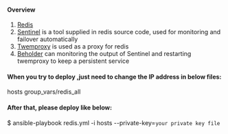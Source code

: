 #### Overview

1. [Redis](https://github.com/antirez/redis.git) 
2. [Sentinel](https://github.com/antirez/redis/blob/unstable/src/sentinel.c) is a tool supplied in redis source code, used for monitoring and failover automatically
3. [Twemproxy](https://github.com/twitter/twemproxy) is used as a proxy for redis
4. [Beholder](https://github.com/Serekh/beholder) can monitoring the output of Sentinel and restarting twemproxy to keep a persistent service

#### When you try to deploy ,just need to change the IP address in below files:

  hosts
  group_vars/redis_all


#### After that, please deploy like below:

  $ ansible-playbook redis.yml -i hosts --private-key=`your private key file`
